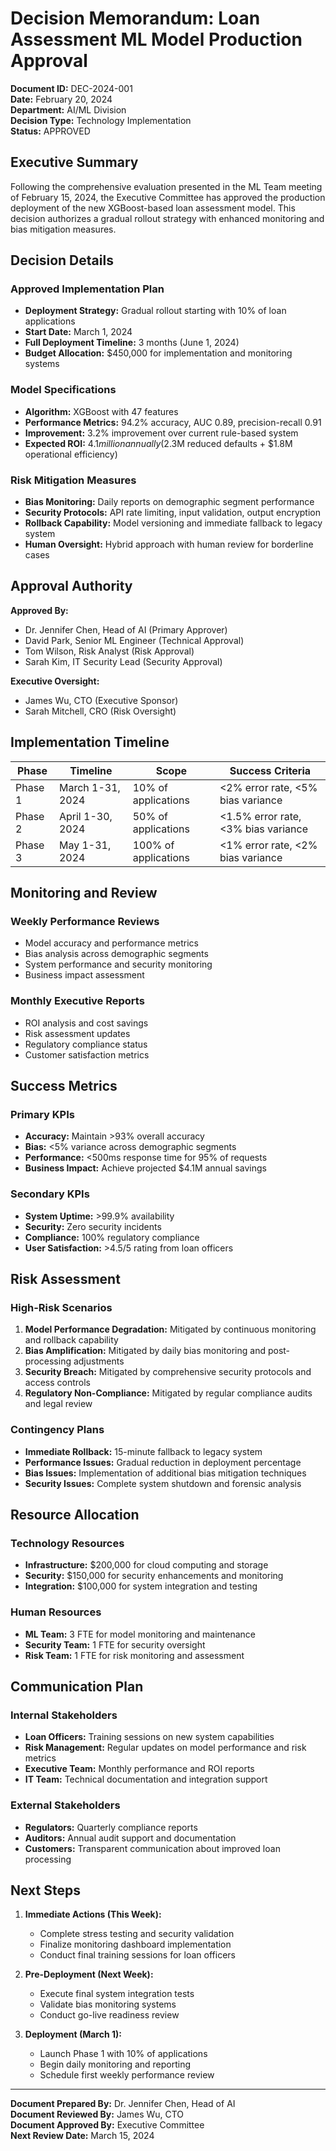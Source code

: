 # Decision Memorandum: Loan Assessment ML Model Production Approval

**Document ID:** DEC-2024-001  
**Date:** February 20, 2024  
**Department:** AI/ML Division  
**Decision Type:** Technology Implementation  
**Status:** APPROVED  

## Executive Summary

Following the comprehensive evaluation presented in the ML Team meeting of February 15, 2024, the Executive Committee has approved the production deployment of the new XGBoost-based loan assessment model. This decision authorizes a gradual rollout strategy with enhanced monitoring and bias mitigation measures.

## Decision Details

### Approved Implementation Plan
- **Deployment Strategy:** Gradual rollout starting with 10% of loan applications
- **Start Date:** March 1, 2024
- **Full Deployment Timeline:** 3 months (June 1, 2024)
- **Budget Allocation:** $450,000 for implementation and monitoring systems

### Model Specifications
- **Algorithm:** XGBoost with 47 features
- **Performance Metrics:** 94.2% accuracy, AUC 0.89, precision-recall 0.91
- **Improvement:** 3.2% improvement over current rule-based system
- **Expected ROI:** $4.1 million annually ($2.3M reduced defaults + $1.8M operational efficiency)

### Risk Mitigation Measures
- **Bias Monitoring:** Daily reports on demographic segment performance
- **Security Protocols:** API rate limiting, input validation, output encryption
- **Rollback Capability:** Model versioning and immediate fallback to legacy system
- **Human Oversight:** Hybrid approach with human review for borderline cases

## Approval Authority

**Approved By:**
- Dr. Jennifer Chen, Head of AI (Primary Approver)
- David Park, Senior ML Engineer (Technical Approval)
- Tom Wilson, Risk Analyst (Risk Approval)
- Sarah Kim, IT Security Lead (Security Approval)

**Executive Oversight:**
- James Wu, CTO (Executive Sponsor)
- Sarah Mitchell, CRO (Risk Oversight)

## Implementation Timeline

| Phase | Timeline | Scope | Success Criteria |
|-------|----------|-------|------------------|
| Phase 1 | March 1-31, 2024 | 10% of applications | <2% error rate, <5% bias variance |
| Phase 2 | April 1-30, 2024 | 50% of applications | <1.5% error rate, <3% bias variance |
| Phase 3 | May 1-31, 2024 | 100% of applications | <1% error rate, <2% bias variance |

## Monitoring and Review

### Weekly Performance Reviews
- Model accuracy and performance metrics
- Bias analysis across demographic segments
- System performance and security monitoring
- Business impact assessment

### Monthly Executive Reports
- ROI analysis and cost savings
- Risk assessment updates
- Regulatory compliance status
- Customer satisfaction metrics

## Success Metrics

### Primary KPIs
- **Accuracy:** Maintain >93% overall accuracy
- **Bias:** <5% variance across demographic segments
- **Performance:** <500ms response time for 95% of requests
- **Business Impact:** Achieve projected $4.1M annual savings

### Secondary KPIs
- **System Uptime:** >99.9% availability
- **Security:** Zero security incidents
- **Compliance:** 100% regulatory compliance
- **User Satisfaction:** >4.5/5 rating from loan officers

## Risk Assessment

### High-Risk Scenarios
1. **Model Performance Degradation:** Mitigated by continuous monitoring and rollback capability
2. **Bias Amplification:** Mitigated by daily bias monitoring and post-processing adjustments
3. **Security Breach:** Mitigated by comprehensive security protocols and access controls
4. **Regulatory Non-Compliance:** Mitigated by regular compliance audits and legal review

### Contingency Plans
- **Immediate Rollback:** 15-minute fallback to legacy system
- **Performance Issues:** Gradual reduction in deployment percentage
- **Bias Issues:** Implementation of additional bias mitigation techniques
- **Security Issues:** Complete system shutdown and forensic analysis

## Resource Allocation

### Technology Resources
- **Infrastructure:** $200,000 for cloud computing and storage
- **Security:** $150,000 for security enhancements and monitoring
- **Integration:** $100,000 for system integration and testing

### Human Resources
- **ML Team:** 3 FTE for model monitoring and maintenance
- **Security Team:** 1 FTE for security oversight
- **Risk Team:** 1 FTE for risk monitoring and assessment

## Communication Plan

### Internal Stakeholders
- **Loan Officers:** Training sessions on new system capabilities
- **Risk Management:** Regular updates on model performance and risk metrics
- **Executive Team:** Monthly performance and ROI reports
- **IT Team:** Technical documentation and integration support

### External Stakeholders
- **Regulators:** Quarterly compliance reports
- **Auditors:** Annual audit support and documentation
- **Customers:** Transparent communication about improved loan processing

## Next Steps

1. **Immediate Actions (This Week):**
   - Complete stress testing and security validation
   - Finalize monitoring dashboard implementation
   - Conduct final training sessions for loan officers

2. **Pre-Deployment (Next Week):**
   - Execute final system integration tests
   - Validate bias monitoring systems
   - Conduct go-live readiness review

3. **Deployment (March 1):**
   - Launch Phase 1 with 10% of applications
   - Begin daily monitoring and reporting
   - Schedule first weekly performance review

---

**Document Prepared By:** Dr. Jennifer Chen, Head of AI  
**Document Reviewed By:** James Wu, CTO  
**Document Approved By:** Executive Committee  
**Next Review Date:** March 15, 2024 